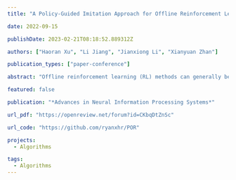 ```yaml
---
title: "A Policy-Guided Imitation Approach for Offline Reinforcement Learning"

date: 2022-09-15

publishDate: 2023-02-21T08:18:52.889312Z

authors: ["Haoran Xu", "Li Jiang", "Jianxiong Li", "Xianyuan Zhan"]

publication_types: ["paper-conference"]

abstract: "Offline reinforcement learning (RL) methods can generally be categorized into two types: RL-based and Imitation-based. RL-based methods could in principle enjoy out-of-distribution generalization but suffer from erroneous off-policy evaluation. Imitation-based methods avoid off-policy evaluation but are too conservative to surpass the dataset. In this study, we propose an alternative approach, inheriting the training stability of imitation-style methods while still allowing logical out-of-distribution generalization. We decompose the conventional reward-maximizing policy in offline RL into a guide-policy and an execute-policy. During training, the guide-poicy and execute-policy are learned using only data from the dataset, in a supervised and decoupled manner. During evaluation, the guide-policy guides the execute-policy by telling where it should go so that the reward can be maximized, serving as the Prophet. By doing so, our algorithm allows state-compositionality from the dataset, rather than action-compositionality conducted in prior imitation-style methods. We dumb this new approach Policy-guided Offline RL (POR). POR demonstrates the state-of-the-art performance on D4RL, a standard benchmark for offline RL. We also highlight the benefits of POR in terms of improving with supplementary suboptimal data and easily adapting to new tasks by only changing the guide-poicy."

featured: false

publication: "*Advances in Neural Information Processing Systems*"

url_pdf: "https://openreview.net/forum?id=CKbqDtZnSc"

url_code: "https://github.com/ryanxhr/POR"

projects: 
  - Algorithms  

tags:
  - Algorithms  
---
```


